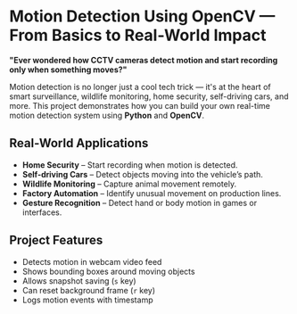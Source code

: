 # ️Motion Detection Using OpenCV — From Basics to Real-World Impact

 **"Ever wondered how CCTV cameras detect motion and start recording only when something moves?"**

Motion detection is no longer just a cool tech trick — it's at the heart of smart surveillance, wildlife monitoring, home security, self-driving cars, and more. This project demonstrates how you can build your own real-time motion detection system using **Python** and **OpenCV**.

 

## Real-World Applications

- **Home Security** – Start recording when motion is detected.
- **Self-driving Cars** – Detect objects moving into the vehicle’s path.
- **Wildlife Monitoring** – Capture animal movement remotely.
- **Factory Automation** – Identify unusual movement on production lines.
- **Gesture Recognition** – Detect hand or body motion in games or interfaces.

 

##  Project Features

- Detects motion in webcam video feed
- Shows bounding boxes around moving objects
- Allows snapshot saving (`s` key)
- Can reset background frame (`r` key)
- Logs motion events with timestamp



